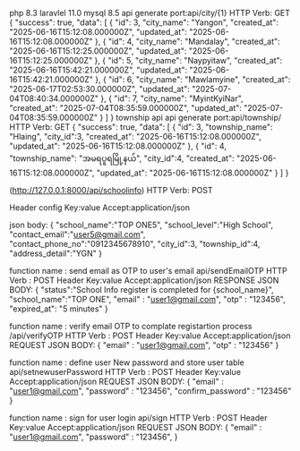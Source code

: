 
php 8.3
laravlel 11.0
mysql 8.5
api generate 
port:api/city/{1}
HTTP Verb: GET 
{
"success": true,
"data": [
{
"id": 3,
"city_name": "Yangon",
"created_at": "2025-06-16T15:12:08.000000Z",
"updated_at": "2025-06-16T15:12:08.000000Z"
},
{
"id": 4,
"city_name": "Mandalay",
"created_at": "2025-06-16T15:12:25.000000Z",
"updated_at": "2025-06-16T15:12:25.000000Z"
},
{
"id": 5,
"city_name": "Naypyitaw",
"created_at": "2025-06-16T15:42:21.000000Z",
"updated_at": "2025-06-16T15:42:21.000000Z"
},
{
"id": 6,
"city_name": "Mawlamyine",
"created_at": "2025-06-17T02:53:30.000000Z",
"updated_at": "2025-07-04T08:40:34.000000Z"
},
{
"id": 7,
"city_name": "MyintKyiNar",
"created_at": "2025-07-04T08:35:59.000000Z",
"updated_at": "2025-07-04T08:35:59.000000Z"
}
]
}
township api
api generate 
port:api/township/
HTTP Verb: GET 
{
"success": true,
"data": [
{
"id": 3,
"township_name": "Hlaing",
"city_id":3,
"created_at": "2025-06-16T15:12:08.000000Z",
"updated_at": "2025-06-16T15:12:08.000000Z"
},
{
"id": 4,
"township_name": "အမရပူရမြို့နယ်",
"city_id":4,
"created_at": "2025-06-16T15:12:08.000000Z",
"updated_at": "2025-06-16T15:12:08.000000Z"
}
]
}


(http://127.0.0.1:8000/api/schoolinfo)
HTTP Verb: POST

Header config
Key:value
Accept:application/json

json body: 
{
"school_name":"TOP ONE5",
"school_level":"High School",
"contact_email":"user5@gmail.com",
"contact_phone_no":"0912345678910",
"city_id":3,
"township_id":4,
"address_detail":"YGN"
}


function name : send email as OTP to user's email 
api/sendEmailOTP
HTTP Verb : POST 
Header Key:value
Accept:application/json
RESPONSE JSON BODY: 
{
"status":"School Info register is completed for {school_name}",
"school_name":"TOP ONE",
"email" : "user1@gmail.com",
"otp"   : "123456",
"expired_at": "5 minutes"
}

function name : verify email OTP to complate registartion process 
/api/verifyOTP
HTTP Verb : POST 
Header Key:value
Accept:application/json
REQUEST JSON BODY: 
{
"email" : "user1@gmail.com",
"otp"   : "123456"
}

function name : define user New password and store user table 
api/setnewuserPassword
HTTP Verb : POST
Header Key:value
Accept:application/json
REQUEST JSON BODY: 
{
"email" : "user1@gmail.com",
"password"   : "123456",
"confirm_password"   : "123456"
}


function name : sign for user login
api/sign
HTTP Verb : POST
Header Key:value
Accept:application/json
REQUEST JSON BODY: 
{
"email" : "user1@gmail.com",
"password"   : "123456",
}

